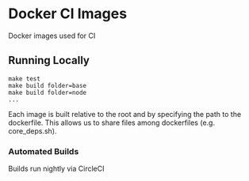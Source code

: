 # Docker CI Images

Docker images used for CI

## Running Locally

```
make test
make build folder=base
make build folder=node
...
```

Each image is built relative to the root and by specifying the path to the dockerfile. This allows us to share files among dockerfiles (e.g. core_deps.sh).

### Automated Builds

Builds run nightly via CircleCI
